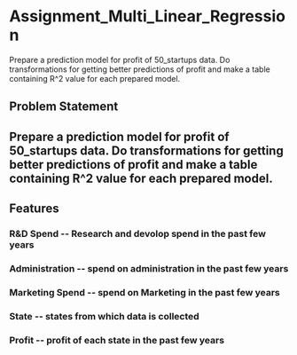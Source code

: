 # Assignment_Multi_Linear_Regression
Prepare a prediction model for profit of 50_startups data. Do transformations for getting better predictions of profit and make a table containing R^2 value for each prepared model.

## Problem Statement
## Prepare a prediction model for profit of 50_startups data. Do transformations for getting better predictions of profit and make a table containing R^2 value for each prepared model.
## Features
### R&D Spend -- Research and devolop spend in the past few years
### Administration -- spend on administration in the past few years
### Marketing Spend -- spend on Marketing in the past few years
### State -- states from which data is collected
### Profit -- profit of each state in the past few years
